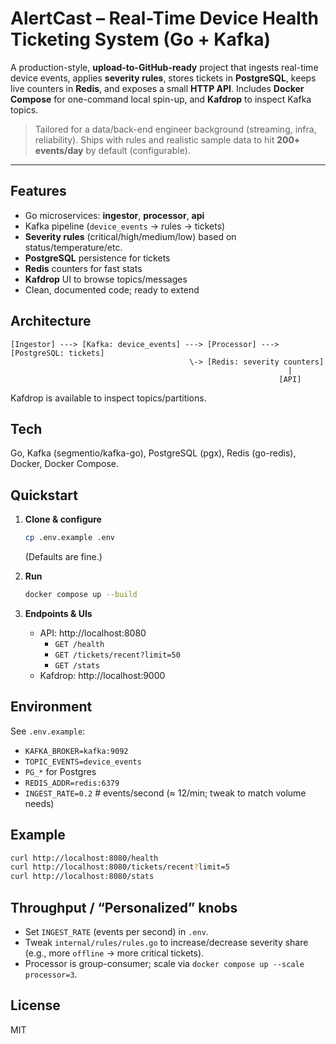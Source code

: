 # AlertCast – Real-Time Device Health Ticketing System (Go + Kafka)

A production-style, **upload-to-GitHub-ready** project that ingests real-time device events, applies
**severity rules**, stores tickets in **PostgreSQL**, keeps live counters in **Redis**, and exposes a small **HTTP API**.
Includes **Docker Compose** for one-command local spin-up, and **Kafdrop** to inspect Kafka topics.

> Tailored for a data/back-end engineer background (streaming, infra, reliability). Ships with rules and realistic sample data to hit **200+ events/day** by default (configurable).

---

## Features
- Go microservices: **ingestor**, **processor**, **api**
- Kafka pipeline (`device_events` → rules → tickets)
- **Severity rules** (critical/high/medium/low) based on status/temperature/etc.
- **PostgreSQL** persistence for tickets
- **Redis** counters for fast stats
- **Kafdrop** UI to browse topics/messages
- Clean, documented code; ready to extend

## Architecture
```
[Ingestor] ---> [Kafka: device_events] ---> [Processor] ---> [PostgreSQL: tickets]
                                        \-> [Redis: severity counters]
                                                              |
                                                            [API]
```
Kafdrop is available to inspect topics/partitions.

## Tech
Go, Kafka (segmentio/kafka-go), PostgreSQL (pgx), Redis (go-redis), Docker, Docker Compose.

## Quickstart
1. **Clone & configure**
   ```bash
   cp .env.example .env
   ```
   (Defaults are fine.)

2. **Run**
   ```bash
   docker compose up --build
   ```

3. **Endpoints & UIs**
   - API: http://localhost:8080
     - `GET /health`
     - `GET /tickets/recent?limit=50`
     - `GET /stats`
   - Kafdrop: http://localhost:9000

## Environment
See `.env.example`:
- `KAFKA_BROKER=kafka:9092`
- `TOPIC_EVENTS=device_events`
- `PG_*` for Postgres
- `REDIS_ADDR=redis:6379`
- `INGEST_RATE=0.2`  # events/second (≈ 12/min; tweak to match volume needs)

## Example
```bash
curl http://localhost:8080/health
curl http://localhost:8080/tickets/recent?limit=5
curl http://localhost:8080/stats
```

## Throughput / “Personalized” knobs
- Set `INGEST_RATE` (events per second) in `.env`.
- Tweak `internal/rules/rules.go` to increase/decrease severity share (e.g., more `offline` → more critical tickets).
- Processor is group-consumer; scale via `docker compose up --scale processor=3`.

## License
MIT
